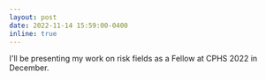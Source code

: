 ```yaml
---
layout: post
date: 2022-11-14 15:59:00-0400
inline: true
---
```


I'll be presenting my work on risk fields as a Fellow at CPHS 2022 in December.